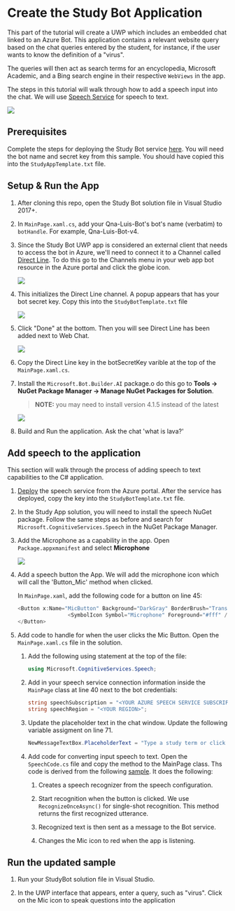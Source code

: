 # Create the Study Bot Application

This part of the tutorial will create a UWP which includes an embedded chat linked to an Azure Bot. This application contains a relevant website query based on the chat queries entered by the student, for instance, if the user wants to know the definition of a "virus". 

The queries will then act as search terms for an encyclopedia, Microsoft Academic, and a Bing search engine in their respective `WebViews` in the app.

The steps in this tutorial will walk through how to add a speech input into the chat. We will use [Speech Service](https://docs.microsoft.com/en-us/azure/cognitive-services/speech-service/) for speech to text.

<img src="../../Assets/study-bot-interface.PNG">

## Prerequisites

Complete the steps for deploying the Study Bot service [here](../Qna-Luis-Bot-v4/README.md). You will need the bot name and secret key from this sample. You should have copied this into the `StudyAppTemplate.txt` file.

## Setup & Run the App
1. After cloning this  repo, open the Study Bot solution file in Visual Studio 2017+.

1. In `MainPage.xaml.cs`, add your Qna-Luis-Bot's bot's name (verbatim) to `botHandle`. For example, Qna-Luis-Bot-v4.

1. Since the Study Bot UWP app is considered an external client that needs to access the bot in Azure, we'll need to connect it to a Channel called [Direct Line](https://docs.microsoft.com/en-us/azure/bot-service/bot-service-channel-connect-directline?view=azure-bot-service-3.0). To do this go to the Channels menu in your web app bot resource in the Azure portal and click the globe icon.

    <img src="../../Assets/enable-directline.png">

1. This initializes the Direct Line channel. A popup appears that has your bot secret key. Copy this into the `StudyBotTemplate.txt` file

    <img src="../../Assets/bot-secret-key.png">

1. Click "Done" at the bottom. Then you will see Direct Line has been added next to Web Chat.

    <img src="../../Assets/directline-done.png">

1.  Copy the Direct Line key in the botSecretKey varible at the top of the `MainPage.xaml.cs`.

1. Install the `Microsoft.Bot.Builder.AI` package.o do this go to **Tools -> NuGet Package Manager -> Manage NuGet Packages for Solution**. 

    >**NOTE:** you may need to install version 4.1.5 instead of the latest

    <img src="../../Assets/NugetPackageManager.JPG">

1. Build and Run the application. Ask the chat 'what is lava?'

## Add speech to the application

This section will walk through the process of adding speech to text capabilities to the C# application. 

1. [Deploy](https://ms.portal.azure.com/#create/Microsoft.CognitiveServicesSpeechServices) the speech service from the Azure portal. After the service has deployed, copy the key into the `StudyBotTemplate.txt` file. 


1. In the Study App solution, you will need to install the speech NuGet package. Follow the same steps as before and search for `Microsoft.CognitiveServices.Speech` in the NuGet Package Manager.

1. Add the Microphone as a capability in the app. Open `Package.appxmanifest` and select **Microphone**

    <img src="../../Assets/Capability-microphone.PNG">


1. Add a speech button the App. We will add the microphone icon which will call the 'Button_Mic' method when clicked. 

    In `MainPage.xaml`, add the following code for a button on line 45:

    ```cs
    <Button x:Name="MicButton" Background="DarkGray" BorderBrush="Transparent" BorderThickness="5" Margin="5, 5, 5, 5" Grid.Row="3" HorizontalAlignment="Right" Click="Button_Mic">
                    <SymbolIcon Symbol="Microphone" Foreground="#fff" />
    </Button>
    ```

1. Add code to handle for when the user clicks the Mic Button. Open the `MainPage.xaml.cs` file in the solution.

    1. Add the following using statement at the top of the file:

        ```cs
        using Microsoft.CognitiveServices.Speech;
        ```

    1. Add in your speech service connection information inside the `MainPage` class at line 40 next to the bot credentials:

        ```cs
        string speechSubscription = "<YOUR AZURE SPEECH SERVICE SUBSCRIPTION KEY>";
		string speechRegion = "<YOUR REGION>";
        ```

    1. Update the placeholder text in the chat window. Update the following variable assigment on line 71. 

        ```cs
        NewMessageTextBox.PlaceholderText = "Type a study term or click the mic button to speak.";
        ```

    1. Add code for converting input speech to text. Open the `SpeechCode.cs` file and copy the method to the MainPage class. Ths code is derived from the following [sample](https://docs.microsoft.com/en-us/azure/cognitive-services/speech-service/how-to-recognize-speech-csharp). It does the following:

        1. Creates a speech recognizer from the speech configuration. 

        1. Start recognition when the button is clicked. We use `RecognizeOnceAsync()` for single-shot recognition. This method returns the first recognized utterance. 

        1. Recognized text is then sent as a message to the Bot service. 

        1. Changes the Mic icon to red when the app is listening.
    
## Run the updated sample

1. Run your StudyBot solution file in Visual Studio.

1. In the UWP interface that appears, enter a query, such as "virus". Click on the Mic icon to speak questions into the application